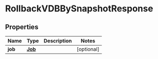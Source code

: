 

# RollbackVDBBySnapshotResponse


## Properties

Name | Type | Description | Notes
------------ | ------------- | ------------- | -------------
**job** | [**Job**](Job.md) |  |  [optional]



